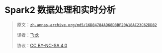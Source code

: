 # Spark2 数据处理和实时分析

> 原文：[`zh.annas-archive.org/md5/16D84784AD68D8BF20A18AC23C62DD82`](https://zh.annas-archive.org/md5/16D84784AD68D8BF20A18AC23C62DD82)
> 
> 译者：[飞龙](https://github.com/wizardforcel)
> 
> 协议：[CC BY-NC-SA 4.0](http://creativecommons.org/licenses/by-nc-sa/4.0/)
